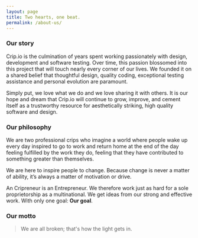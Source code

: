 ```yaml
---
layout: page
title: Two hearts, one beat.
permalink: /about-us/
---
```


### Our story

Crip.io is the culmination of years spent working passionately with design, development and software testing. Over time, this passion blossomed into this project that will touch nearly every corner of our lives. We founded it on a shared belief that thoughtful design, quality coding, exceptional testing assistance and personal evolution are paramount.

Simply put, we love what we do and we love sharing it with others. It is our hope and dream that Crip.io will continue to grow, improve, and cement itself as a trustworthy resource for aesthetically striking, high quality software and design.

### Our philosophy

We are two professional crips who imagine a world where people wake up every day inspired to go to work and return home at the end of the day feeling fulfilled by the work they do, feeling that they have contributed to something greater than themselves.

We are here to inspire people to change. Because change is never a matter of ability, it’s always a matter of motivation or drive.

An Cripreneur is an Entrepreneur. We therefore work just as hard for a sole proprietorship as a multinational. We get ideas from our strong and effective work. With only one goal: **Our goal**.

### Our motto

> We are all broken; that's how the light gets in.
